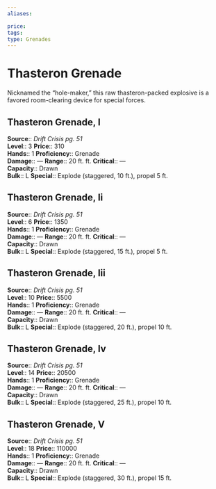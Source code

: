 ```yaml
---
aliases: 

price: 
tags: 
type: Grenades
---
```


# Thasteron Grenade

Nicknamed the “hole-maker,” this raw thasteron-packed explosive is a favored room-clearing device for special forces.  

## Thasteron Grenade, I

**Source**:: _Drift Crisis pg. 51_  
**Level**:: 3
**Price**:: 310  
**Hands**:: 1
**Proficiency**:: Grenade  
**Damage**:: — 
**Range**:: 20 ft. ft.
**Critical**:: —  
**Capacity**:: Drawn  
**Bulk**:: L
**Special**:: Explode (staggered, 10 ft.), propel 5 ft.

## Thasteron Grenade, Ii

**Source**:: _Drift Crisis pg. 51_  
**Level**:: 6
**Price**:: 1350  
**Hands**:: 1
**Proficiency**:: Grenade  
**Damage**:: — 
**Range**:: 20 ft. ft.
**Critical**:: —  
**Capacity**:: Drawn  
**Bulk**:: L
**Special**:: Explode (staggered, 15 ft.), propel 5 ft.

## Thasteron Grenade, Iii

**Source**:: _Drift Crisis pg. 51_  
**Level**:: 10
**Price**:: 5500  
**Hands**:: 1
**Proficiency**:: Grenade  
**Damage**:: — 
**Range**:: 20 ft. ft.
**Critical**:: —  
**Capacity**:: Drawn  
**Bulk**:: L
**Special**:: Explode (staggered, 20 ft.), propel 10 ft.

## Thasteron Grenade, Iv

**Source**:: _Drift Crisis pg. 51_  
**Level**:: 14
**Price**:: 20500  
**Hands**:: 1
**Proficiency**:: Grenade  
**Damage**:: — 
**Range**:: 20 ft. ft.
**Critical**:: —  
**Capacity**:: Drawn  
**Bulk**:: L
**Special**:: Explode (staggered, 25 ft.), propel 10 ft.

## Thasteron Grenade, V

**Source**:: _Drift Crisis pg. 51_  
**Level**:: 18
**Price**:: 110000  
**Hands**:: 1
**Proficiency**:: Grenade  
**Damage**:: — 
**Range**:: 20 ft. ft.
**Critical**:: —  
**Capacity**:: Drawn  
**Bulk**:: L
**Special**:: Explode (staggered, 30 ft.), propel 15 ft.
